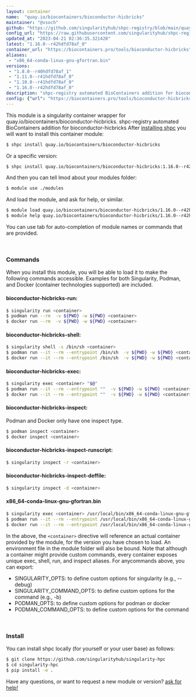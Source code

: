 ```yaml
---
layout: container
name:  "quay.io/biocontainers/bioconductor-hicbricks"
maintainer: "@vsoch"
github: "https://github.com/singularityhub/shpc-registry/blob/main/quay.io/biocontainers/bioconductor-hicbricks/container.yaml"
config_url: "https://raw.githubusercontent.com/singularityhub/shpc-registry/main/quay.io/biocontainers/bioconductor-hicbricks/container.yaml"
updated_at: "2023-04-21 02:36:35.321428"
latest: "1.16.0--r42hdfd78af_0"
container_url: "https://biocontainers.pro/tools/bioconductor-hicbricks"
aliases:
 - "x86_64-conda-linux-gnu-gfortran.bin"
versions:
 - "1.8.0--r40hdfd78af_1"
 - "1.11.0--r41hdfd78af_0"
 - "1.10.0--r41hdfd78af_0"
 - "1.16.0--r42hdfd78af_0"
description: "shpc-registry automated BioContainers addition for bioconductor-hicbricks"
config: {"url": "https://biocontainers.pro/tools/bioconductor-hicbricks", "maintainer": "@vsoch", "description": "shpc-registry automated BioContainers addition for bioconductor-hicbricks", "latest": {"1.16.0--r42hdfd78af_0": "sha256:272d8db8e7d64cc5f1f9dca7f958d564071a9867df422a6707e8dd660a751e26"}, "tags": {"1.8.0--r40hdfd78af_1": "sha256:2fbeb2e4b144eaf77215f4e0e31ffa51192e4e25f1073fcbb47581d8b7923103", "1.11.0--r41hdfd78af_0": "sha256:5c03e1f339c2dc4f10d463f42aad5633d1ae90b94ebd4feb47fec30a8ed424ab", "1.10.0--r41hdfd78af_0": "sha256:3018e3e36cfcf336423cc728142ab2ab4dad49e1fa5a130d35b2d725521c9d99", "1.16.0--r42hdfd78af_0": "sha256:272d8db8e7d64cc5f1f9dca7f958d564071a9867df422a6707e8dd660a751e26"}, "docker": "quay.io/biocontainers/bioconductor-hicbricks", "aliases": {"x86_64-conda-linux-gnu-gfortran.bin": "/usr/local/bin/x86_64-conda-linux-gnu-gfortran.bin"}}
---
```


This module is a singularity container wrapper for quay.io/biocontainers/bioconductor-hicbricks.
shpc-registry automated BioContainers addition for bioconductor-hicbricks
After [installing shpc](#install) you will want to install this container module:


```bash
$ shpc install quay.io/biocontainers/bioconductor-hicbricks
```

Or a specific version:

```bash
$ shpc install quay.io/biocontainers/bioconductor-hicbricks:1.16.0--r42hdfd78af_0
```

And then you can tell lmod about your modules folder:

```bash
$ module use ./modules
```

And load the module, and ask for help, or similar.

```bash
$ module load quay.io/biocontainers/bioconductor-hicbricks/1.16.0--r42hdfd78af_0
$ module help quay.io/biocontainers/bioconductor-hicbricks/1.16.0--r42hdfd78af_0
```

You can use tab for auto-completion of module names or commands that are provided.

<br>

### Commands

When you install this module, you will be able to load it to make the following commands accessible.
Examples for both Singularity, Podman, and Docker (container technologies supported) are included.

#### bioconductor-hicbricks-run:

```bash
$ singularity run <container>
$ podman run --rm  -v ${PWD} -w ${PWD} <container>
$ docker run --rm  -v ${PWD} -w ${PWD} <container>
```

#### bioconductor-hicbricks-shell:

```bash
$ singularity shell -s /bin/sh <container>
$ podman run --it --rm --entrypoint /bin/sh  -v ${PWD} -w ${PWD} <container>
$ docker run --it --rm --entrypoint /bin/sh  -v ${PWD} -w ${PWD} <container>
```

#### bioconductor-hicbricks-exec:

```bash
$ singularity exec <container> "$@"
$ podman run --it --rm --entrypoint ""  -v ${PWD} -w ${PWD} <container> "$@"
$ docker run --it --rm --entrypoint ""  -v ${PWD} -w ${PWD} <container> "$@"
```

#### bioconductor-hicbricks-inspect:

Podman and Docker only have one inspect type.

```bash
$ podman inspect <container>
$ docker inspect <container>
```

#### bioconductor-hicbricks-inspect-runscript:

```bash
$ singularity inspect -r <container>
```

#### bioconductor-hicbricks-inspect-deffile:

```bash
$ singularity inspect -d <container>
```


#### x86_64-conda-linux-gnu-gfortran.bin

```bash
$ singularity exec <container> /usr/local/bin/x86_64-conda-linux-gnu-gfortran.bin
$ podman run --it --rm --entrypoint /usr/local/bin/x86_64-conda-linux-gnu-gfortran.bin   -v ${PWD} -w ${PWD} <container> -c " $@"
$ docker run --it --rm --entrypoint /usr/local/bin/x86_64-conda-linux-gnu-gfortran.bin   -v ${PWD} -w ${PWD} <container> -c " $@"
```



In the above, the `<container>` directive will reference an actual container provided
by the module, for the version you have chosen to load. An environment file in the
module folder will also be bound. Note that although a container
might provide custom commands, every container exposes unique exec, shell, run, and
inspect aliases. For anycommands above, you can export:

 - SINGULARITY_OPTS: to define custom options for singularity (e.g., --debug)
 - SINGULARITY_COMMAND_OPTS: to define custom options for the command (e.g., -b)
 - PODMAN_OPTS: to define custom options for podman or docker
 - PODMAN_COMMAND_OPTS: to define custom options for the command

<br>

### Install

You can install shpc locally (for yourself or your user base) as follows:

```bash
$ git clone https://github.com/singularityhub/singularity-hpc
$ cd singularity-hpc
$ pip install -e .
```

Have any questions, or want to request a new module or version? [ask for help!](https://github.com/singularityhub/singularity-hpc/issues)